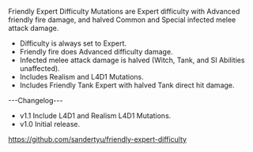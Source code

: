 Friendly Expert Difficulty Mutations are Expert difficulty with Advanced friendly fire damage, and halved Common and Special infected melee attack damage.
- Difficulty is always set to Expert.
- Friendly fire does Advanced difficulty damage.
- Infected melee attack damage is halved (Witch, Tank, and SI Abilities unaffected).
- Includes Realism and L4D1 Mutations.
- Includes Friendly Tank Expert with halved Tank direct hit damage.

---Changelog---
- v1.1 Include L4D1 and Realism L4D1 Mutations.
- v1.0 Initial release.

https://github.com/sandertyu/friendly-expert-difficulty
